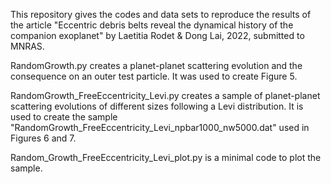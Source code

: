 This repository gives the codes and data sets to reproduce the results of the article "Eccentric debris belts reveal the dynamical history of the companion exoplanet" by Laetitia Rodet & Dong Lai, 2022, submitted to MNRAS.

RandomGrowth.py creates a planet-planet scattering evolution and the consequence on an outer test particle. It was used to create Figure 5.

RandomGrowth_FreeEccentricity_Levi.py creates a sample of planet-planet scattering evolutions of different sizes following a Levi distribution. It is used to create the sample "RandomGrowth_FreeEccentricity_Levi_npbar1000_nw5000.dat" used in Figures 6 and 7.

Random_Growth_FreeEccentricity_Levi_plot.py is a minimal code to plot the sample.




